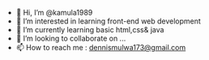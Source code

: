 - 👋 Hi, I’m @kamula1989
- 👀 I’m interested in learning front-end web development
- 🌱 I’m currently learning basic html,css& java
- 💞️ I’m looking to collaborate on ...
- 📫 How to reach me : dennismulwa173@gmail.com

<!---
kamula1989/kamula1989 is a ✨ special ✨ repository because its `README.md` (this file) appears on your GitHub profile.
You can click the Preview link to take a look at your changes.
--->
